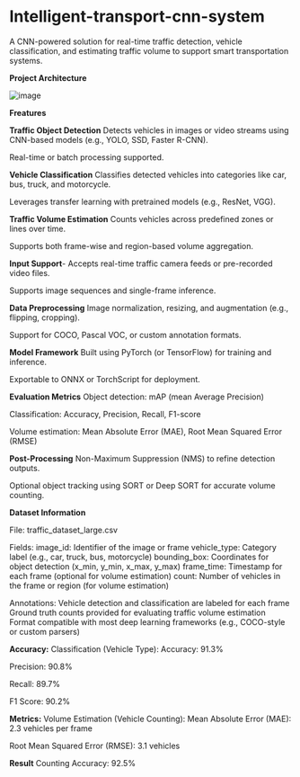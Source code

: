 # Intelligent-transport-cnn-system
A CNN-powered solution for real-time traffic detection, vehicle classification, and estimating traffic volume to support smart transportation systems.

**Project Architecture**

![image](https://github.com/user-attachments/assets/2c5d640f-2526-4071-a2ee-82d40cafd62e)

**Freatures**

**Traffic Object Detection**
Detects vehicles in images or video streams using CNN-based models (e.g., YOLO, SSD, Faster R-CNN).

Real-time or batch processing supported.

**Vehicle Classification**
Classifies detected vehicles into categories like car, bus, truck, and motorcycle.

Leverages transfer learning with pretrained models (e.g., ResNet, VGG).

**Traffic Volume Estimation**
Counts vehicles across predefined zones or lines over time.

Supports both frame-wise and region-based volume aggregation.

**Input Support**-
Accepts real-time traffic camera feeds or pre-recorded video files.

Supports image sequences and single-frame inference.

**Data Preprocessing**
Image normalization, resizing, and augmentation (e.g., flipping, cropping).

Support for COCO, Pascal VOC, or custom annotation formats.

**Model Framework**
Built using PyTorch (or TensorFlow) for training and inference.

Exportable to ONNX or TorchScript for deployment.

**Evaluation Metrics**
Object detection: mAP (mean Average Precision)

Classification: Accuracy, Precision, Recall, F1-score

Volume estimation: Mean Absolute Error (MAE), Root Mean Squared Error (RMSE)

**Post-Processing**
Non-Maximum Suppression (NMS) to refine detection outputs.

Optional object tracking using SORT or Deep SORT for accurate volume counting.

**Dataset Information**

File:
traffic_dataset_large.csv

Fields:
image_id: Identifier of the image or frame
vehicle_type: Category label (e.g., car, truck, bus, motorcycle)
bounding_box: Coordinates for object detection (x_min, y_min, x_max, y_max)
frame_time: Timestamp for each frame (optional for volume estimation)
count: Number of vehicles in the frame or region (for volume estimation)

Annotations:
Vehicle detection and classification are labeled for each frame
Ground truth counts provided for evaluating traffic volume estimation
Format compatible with most deep learning frameworks (e.g., COCO-style or custom parsers)

**Accuracy:**
Classification (Vehicle Type):
Accuracy: 91.3%

Precision: 90.8%

Recall: 89.7%

F1 Score: 90.2%

**Metrics:**
Volume Estimation (Vehicle Counting):
Mean Absolute Error (MAE): 2.3 vehicles per frame

Root Mean Squared Error (RMSE): 3.1 vehicles

**Result**
Counting Accuracy: 92.5%



